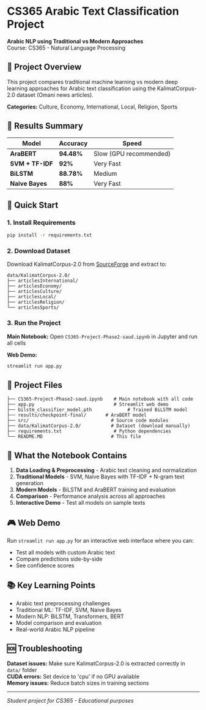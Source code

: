 # CS365 Arabic Text Classification Project

**Arabic NLP using Traditional vs Modern Approaches**  
Course: CS365 - Natural Language Processing

## 🎯 Project Overview

This project compares traditional machine learning vs modern deep learning approaches for Arabic text classification using the KalimatCorpus-2.0 dataset (Omani news articles).

**Categories:** Culture, Economy, International, Local, Religion, Sports

## 🤖 Results Summary

| Model | Accuracy | Speed |
|-------|----------|-------|
| **AraBERT** | **94.48%** | Slow (GPU recommended) |
| **SVM + TF-IDF** | **92%** | Very Fast |
| **BiLSTM** | **88.78%** | Medium |
| **Naive Bayes** | **88%** | Very Fast |

## 🚀 Quick Start

### 1. Install Requirements
```bash
pip install -r requirements.txt
```

### 2. Download Dataset
Download KalimatCorpus-2.0 from [SourceForge](https://sourceforge.net/projects/kalimat/files/kalimat/document-collection/) and extract to:
```
data/KalimatCorpus-2.0/
├── articlesInternational/
├── articlesEconomy/
├── articlesCulture/
├── articlesLocal/
├── articlesReligion/
└── articlesSports/
```

### 3. Run the Project
**Main Notebook:** Open `CS365-Project-Phase2-saud.ipynb` in Jupyter and run all cells

**Web Demo:** 
```bash
streamlit run app.py
```

## 📁 Project Files

```
├── CS365-Project-Phase2-saud.ipynb    # Main notebook with all code
├── app.py                             # Streamlit web demo
├── bilstm_classifier_model.pth             # Trained BiLSTM model
├── results/checkpoint-final/       # AraBERT model
├── src/                              # Source code modules
├── data/KalimatCorpus-2.0/           # Dataset (download manually)
├── requirements.txt                   # Python dependencies
└── README.MD                         # This file
```

## 🔧 What the Notebook Contains

1. **Data Loading & Preprocessing** - Arabic text cleaning and normalization
2. **Traditional Models** - SVM, Naive Bayes with TF-IDF + N-gram text generation
3. **Modern Models** - BiLSTM and AraBERT training and evaluation
4. **Comparison** - Performance analysis across all approaches
5. **Interactive Demo** - Test all models on sample texts

## 🎮 Web Demo

Run `streamlit run app.py` for an interactive web interface where you can:
- Test all models with custom Arabic text
- Compare predictions side-by-side
- See confidence scores

## 📚 Key Learning Points

- Arabic text preprocessing challenges
- Traditional ML: TF-IDF, SVM, Naive Bayes
- Modern NLP: BiLSTM, Transformers, BERT
- Model comparison and evaluation
- Real-world Arabic NLP pipeline

## 🆘 Troubleshooting

**Dataset issues:** Make sure KalimatCorpus-2.0 is extracted correctly in `data/` folder  
**CUDA errors:** Set device to 'cpu' if no GPU available  
**Memory issues:** Reduce batch sizes in training sections

---
*Student project for CS365 - Educational purposes*
